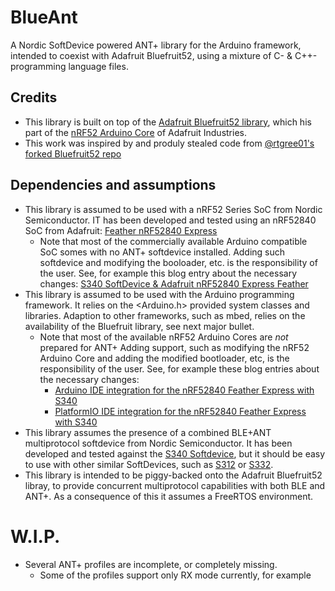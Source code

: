 # BlueAnt
A Nordic SoftDevice powered ANT+ library for the Arduino framework, intended to coexist with Adafruit Bluefruit52, using a mixture of C- & C++-programming language files. 

## Credits
- This library is built on top of the [Adafruit Bluefruit52 library](https://github.com/adafruit/Adafruit_nRF52_Arduino/tree/master/libraries/Bluefruit52Lib), which his part of the [nRF52 Arduino Core](https://github.com/adafruit/Adafruit_nRF52_Arduino) of Adafruit Industries.
- This work was inspired by and produly stealed code from [@rtgree01's forked Bluefruit52 repo](https://github.com/rtgree01/Adafruit_nRF52_Arduino/tree/add_ant/libraries/Bluefruit52Lib/src)

## Dependencies and assumptions
- This library is assumed to be used with a nRF52 Series SoC from Nordic Semiconductor. IT has been developed and tested using an nRF52840 SoC from Adafruit: [Feather nRF52840 Express](https://www.adafruit.com/product/4062)
  - Note that most of the commercially available Arduino compatible SoC somes with no ANT+ softdevice installed. Adding such softdevice and modifying the booloader, etc. is the responsibility of the user. See, for example this blog entry about the necessary changes: [S340 SoftDevice & Adafruit nRF52840 Express Feather](https://blogarak.wordpress.com/2020/03/15/s340-softdevice-adafruit-nrf52840-express-feather/)
- This library is assumed to be used with the Arduino programming framework. It relies on the <Arduino.h> provided system classes and libraries. Adaption to other frameworks, such as mbed, relies on the availability of the Bluefruit library, see next major bullet.
  - Note that most of the available nRF52 Arduino Cores are _not_ prepared for ANT+ Adding support, such as modifying the nRF52 Arduino Core and adding the modified bootloader, etc, is the responsibility of the user. See, for example these blog entries about the necessary changes:
    - [Arduino IDE integration for the nRF52840 Feather Express with S340](https://blogarak.wordpress.com/2020/03/29/arduino-ide-integration-for-the-nrf52840-feather-express-with-s340/)
    - [PlatformIO IDE integration for the nRF52840 Feather Express with S340](https://blogarak.wordpress.com/2020/03/29/platformio-ide-integration-for-the-nrf52840-feather-express-with-s340/)
- This library assumes the presence of a combined BLE+ANT multiprotocol softdevice from Nordic Semiconductor. It has been developed and tested against the [S340 Softdevice](https://www.nordicsemi.com/Software-and-tools/Software/S340-ANT), but it should be easy to use with other similar SoftDevices, such as [S312](https://www.nordicsemi.com/Software-and-tools/Software/S312-ANT) or [S332](https://www.nordicsemi.com/Software-and-tools/Software/S332-ANT). 
- This library is intended to be piggy-backed onto the Adafruit Bluefruit52 libray, to provide concurrent multiprotocol capabilities with both BLE and ANT+. As a consequence of this it assumes a FreeRTOS environment.  

# W.I.P.
- Several ANT+ profiles are incomplete, or completely missing.
  - Some of the profiles support only RX mode currently, for example
